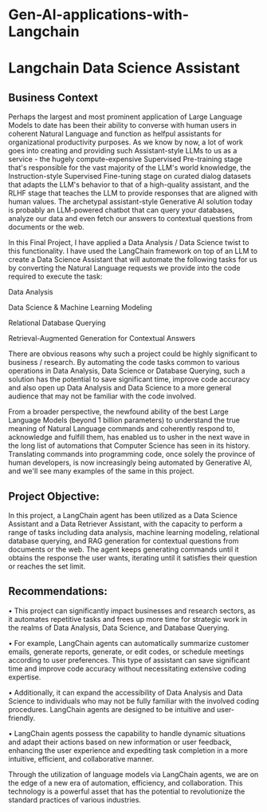 # Gen-AI-applications-with-Langchain

# Langchain Data Science Assistant

## Business Context
Perhaps the largest and most prominent application of Large Language Models to date has been their ability to converse with human users in coherent Natural Language and function as helfpul assistants for organizational productivity purposes. As we know by now, a lot of work goes into creating and providing such Assistant-style LLMs to us as a service - the hugely compute-expensive Supervised Pre-training stage that's responsible for the vast majority of the LLM's world knowledge, the Instruction-style Supervised Fine-tuning stage on curated dialog datasets that adapts the LLM's behavior to that of a high-quality assistant, and the RLHF stage that teaches the LLM to provide responses that are aligned with human values. The archetypal assistant-style Generative AI solution today is probably an LLM-powered chatbot that can query your databases, analyze our data and even fetch our answers to contextual questions from documents or the web.

In this Final Project, I have applied a Data Analysis / Data Science twist to this functionality. I have used the LangChain framework on top of an LLM to create a Data Science Assistant that will automate the following tasks for us by converting the Natural Language requests we provide into the code required to execute the task:

Data Analysis

Data Science & Machine Learning Modeling

Relational Database Querying

Retrieval-Augmented Generation for Contextual Answers

There are obvious reasons why such a project could be highly significant to business / research. By automating the code tasks common to various operations in Data Analysis, Data Science or Database Querying, such a solution has the potential to save significant time, improve code accuracy and also open up Data Analysis and Data Science to a more general audience that may not be familiar with the code involved.

From a broader perspective, the newfound ability of the best Large Language Models (beyond 1 billion parameters) to understand the true meaning of Natural Language commands and coherently respond to, acknowledge and fulfill them, has enabled us to usher in the next wave in the long list of automations that Computer Science has seen in its history. Translating commands into programming code, once solely the province of human developers, is now increasingly being automated by Generative AI, and we'll see many examples of the same in this project.

## Project Objective:

In this project, a LangChain agent has been utilized as a Data Science Assistant and a Data Retriever Assistant, with the capacity to perform a range of tasks including data analysis, machine learning modeling, relational database querying, and RAG generation for contextual questions from documents or the web. The agent keeps generating commands until it obtains the response the user wants, iterating until it satisfies their question or reaches the set limit.

## Recommendations:

• This project can significantly impact businesses and research sectors, as it automates repetitive tasks and frees up more time for strategic work in the realms of Data Analysis, Data Science, and Database Querying.

• For example, LangChain agents can automatically summarize customer emails, generate reports, generate, or edit codes, or schedule meetings according to user preferences. This type of assistant can save significant time and improve code accuracy without necessitating extensive coding expertise.

• Additionally, it can expand the accessibility of Data Analysis and Data Science to individuals who may not be fully familiar with the involved coding procedures. LangChain agents are designed to be intuitive and user-friendly.

• LangChain agents possess the capability to handle dynamic situations and adapt their actions based on new information or user feedback, enhancing the user experience and expediting task completion in a more intuitive, efficient, and collaborative manner.

Through the utilization of language models via LangChain agents, we are on the edge of a new era of automation, efficiency, and collaboration. This technology is a powerful asset that has the potential to revolutionize the standard practices of various industries.
